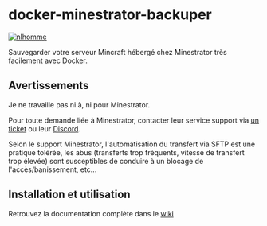 # docker-minestrator-backuper
[![nlhomme](https://circleci.com/gh/nlhomme/docker-minestrator-backuper.svg?style=svg)](https://app.circleci.com/pipelines/github/nlhomme/docker-minestratror-backuper)

Sauvegarder votre serveur Mincraft hébergé chez Minestrator très facilement avec Docker.

## Avertissements

Je ne travaille pas ni à, ni pour Minestrator.</p>
Pour toute demande liée à Minestrator, contacter leur service support via [un ticket](https://minestrator.com/panel/support) ou leur [Discord](https://discord.com/invite/sa3uVjE).

Selon le support Minestrator, l'automatisation du transfert via SFTP est une pratique tolérée, les abus (transferts trop fréquents, vitesse de transfert trop élevée) sont susceptibles de conduire à un blocage de l'accès/banissement, etc...

## Installation et utilisation

Retrouvez la documentation complète dans le [wiki](https://github.com/nlhomme/docker-minestrator-backuper/wiki/%5BFR%5D-Accueil)
